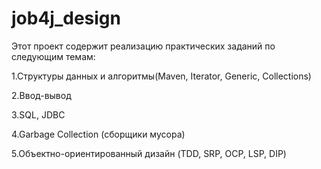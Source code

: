 # job4j_design

Этот проект содержит реализацию практических заданий по следующим темам:

1.Структуры данных и алгоритмы(Maven, Iterator, Generic, Collections)

2.Ввод-вывод

3.SQL, JDBC

4.Garbage Collection (сборщики мусора)

5.Объектно-ориентированный дизайн (TDD, SRP, OCP, LSP, DIP)